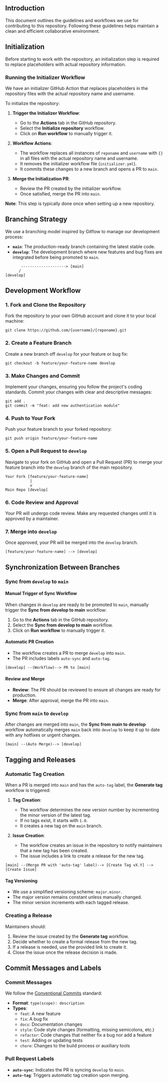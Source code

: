 ## Introduction

This document outlines the guidelines and workflows we use for contributing to this repository. Following these guidelines helps maintain a clean and efficient collaborative environment.

## Initialization

Before starting to work with the repository, an initialization step is required to replace placeholders with actual repository information.

### Running the Initializer Workflow

We have an initializer GitHub Action that replaces placeholders in the repository files with the actual repository name and username.

To initialize the repository:

1. **Trigger the Initializer Workflow**:

   - Go to the **Actions** tab in the GitHub repository.
   - Select the **Initialize repository** workflow.
   - Click on **Run workflow** to manually trigger it.

2. **Workflow Actions**:

   - The workflow replaces all instances of `reponame` and `username` with `{}` in all files with the actual repository name and username.
   - It removes the initializer workflow file (`initializer.yml`).
   - It commits these changes to a new branch and opens a PR to `main`.

3. **Merge the Initialization PR**:

   - Review the PR created by the initializer workflow.
   - Once satisfied, merge the PR into `main`.

**Note**: This step is typically done once when setting up a new repository.

## Branching Strategy

We use a branching model inspired by Gitflow to manage our development process:

- **`main`**: The production-ready branch containing the latest stable code.
- **`develop`**: The development branch where new features and bug fixes are integrated before being promoted to `main`.

```
       --------------------> [main]
      /
[develop]
```

## Development Workflow

### 1. Fork and Clone the Repository

Fork the repository to your own GitHub account and clone it to your local machine:

```
git clone https://github.com/{username}/{reponame}.git
```

### 2. Create a Feature Branch

Create a new branch off `develop` for your feature or bug fix:

```
git checkout -b feature/your-feature-name develop
```

### 3. Make Changes and Commit

Implement your changes, ensuring you follow the project's coding standards. Commit your changes with clear and descriptive messages:

```
git add .
git commit -m "feat: add new authentication module"
```

### 4. Push to Your Fork

Push your feature branch to your forked repository:

```
git push origin feature/your-feature-name
```

### 5. Open a Pull Request to `develop`

Navigate to your fork on GitHub and open a Pull Request (PR) to merge your feature branch into the `develop` branch of the main repository.

```
Your Fork [feature/your-feature-name]
           |
           v
Main Repo [develop]
```

### 6. Code Review and Approval

Your PR will undergo code review. Make any requested changes until it is approved by a maintainer.

### 7. Merge into `develop`

Once approved, your PR will be merged into the `develop` branch.

```
[feature/your-feature-name] --> [develop]
```

## Synchronization Between Branches

### Sync from `develop` to `main`

#### Manual Trigger of Sync Workflow

When changes in `develop` are ready to be promoted to `main`, manually trigger the **Sync from develop to main** workflow:

1. Go to the **Actions** tab in the GitHub repository.
2. Select the **Sync from develop to main** workflow.
3. Click on **Run workflow** to manually trigger it.

#### Automatic PR Creation

- The workflow creates a PR to merge `develop` into `main`.
- The PR includes labels `auto-sync` and `auto-tag`.

```
[develop] --(Workflow)--> PR to [main]
```

#### Review and Merge

- **Review**: The PR should be reviewed to ensure all changes are ready for production.
- **Merge**: After approval, merge the PR into `main`.

### Sync from `main` to `develop`

After changes are merged into `main`, the **Sync from main to develop** workflow automatically merges `main` back into `develop` to keep it up to date with any hotfixes or urgent changes.

```
[main] --(Auto Merge)--> [develop]
```

## Tagging and Releases

### Automatic Tag Creation

When a PR is merged into `main` and has the `auto-tag` label, the **Generate tag** workflow is triggered:

1. **Tag Creation**:

   - The workflow determines the new version number by incrementing the minor version of the latest tag.
   - If no tags exist, it starts with `1.0`.
   - It creates a new tag on the `main` branch.

2. **Issue Creation**:

   - The workflow creates an issue in the repository to notify maintainers that a new tag has been created.
   - The issue includes a link to create a release for the new tag.

```
[main] --(Merge PR with 'auto-tag' label)--> [Create Tag vX.Y] --> [Create Issue]
```

#### Tag Versioning

- We use a simplified versioning scheme: `major.minor`.
- The major version remains constant unless manually changed.
- The minor version increments with each tagged release.

### Creating a Release

Maintainers should:

1. Review the issue created by the **Generate tag** workflow.
2. Decide whether to create a formal release from the new tag.
3. If a release is needed, use the provided link to create it.
4. Close the issue once the release decision is made.

## Commit Messages and Labels

### Commit Messages

We follow the [Conventional Commits](https://www.conventionalcommits.org/) standard:

- **Format**: `type(scope): description`
- **Types**:
  - `feat`: A new feature
  - `fix`: A bug fix
  - `docs`: Documentation changes
  - `style`: Code style changes (formatting, missing semicolons, etc.)
  - `refactor`: Code changes that neither fix a bug nor add a feature
  - `test`: Adding or updating tests
  - `chore`: Changes to the build process or auxiliary tools

### Pull Request Labels

- **`auto-sync`**: Indicates the PR is syncing `develop` to `main`.
- **`auto-tag`**: Triggers automatic tag creation upon merging.
